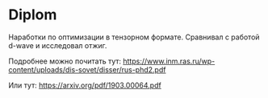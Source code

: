 # Diplom
Наработки по оптимизации в тензорном формате.
Сравнивал с работой d-wave и исследовал отжиг.

Подробнее можно почитать тут: https://www.inm.ras.ru/wp-content/uploads/dis-sovet/disser/rus-phd2.pdf

Или тут: https://arxiv.org/pdf/1903.00064.pdf
